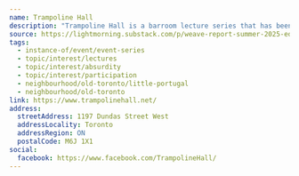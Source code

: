 ```yaml
---
name: Trampoline Hall
description: "Trampoline Hall is a barroom lecture series that has been running monthly in Toronto since before forever, and has sold out every show since its inception. The talks range from serious to ridiculous, with the one rule being that speakers cannot be professionally expert on their topic (though they are often very knowledgeable)."
source: https://lightmorning.substack.com/p/weave-report-summer-2025-edition
tags:
  - instance-of/event/event-series
  - topic/interest/lectures
  - topic/interest/absurdity
  - topic/interest/participation
  - neighbourhood/old-toronto/little-portugal
  - neighbourhood/old-toronto
link: https://www.trampolinehall.net/
address:
  streetAddress: 1197 Dundas Street West
  addressLocality: Toronto
  addressRegion: ON
  postalCode: M6J 1X1
social:
  facebook: https://www.facebook.com/TrampolineHall/
---
```

